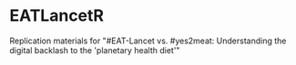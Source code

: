 # EATLancetR
Replication materials for "#EAT-Lancet vs. #yes2meat: Understanding the digital backlash to the 'planetary health diet'"
